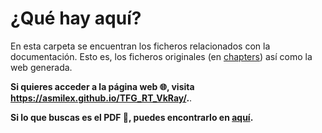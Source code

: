 # ¿Qué hay aquí?

En esta carpeta se encuentran los ficheros relacionados con la documentación. Esto es, los ficheros originales (en [chapters](./chapters)) así como la web generada.

**Si quieres acceder a la página web 🌐, visita https://asmilex.github.io/TFG_RT_VkRay/.**.

**Si lo que buscas es el PDF 📕, puedes encontrarlo en [aquí](./TFG.pdf).**